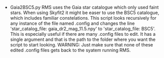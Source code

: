 - Gaia2BSC5.py
RMS uses the Gaia star catalogue which only used faint stars. When using Skyfit2 it might be easer to use the BSC5 catalogue, which includes familiar constelations. This script looks recursively for any instance of the file named .config and changes the line 'star_catalog_file: gaia_dr2_mag_11.5.npy' to 'star_catalog_file: BSC5'. This is especially useful if there are many .config files to edit.
It has a single argument and that is the path to the folder where you want the script to start looking. WARNING: Just make sure that none of these edited .config files gets back to the syatem running RMS.
